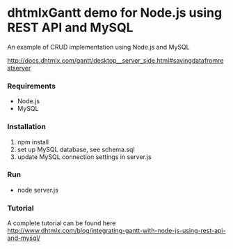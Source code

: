 dhtmlxGantt demo for Node.js using REST API and MySQL
========================

An example of CRUD implementation using Node.js and MySQL

http://docs.dhtmlx.com/gantt/desktop__server_side.html#savingdatafromrestserver

### Requirements

- Node.js
- MySQL

### Installation

1. npm install
2. set up MySQL database, see schema.sql
3. update MySQL connection settings in server.js

### Run

- node server.js

### Tutorial

A complete tutorial can be found here http://www.dhtmlx.com/blog/integrating-gantt-with-node-js-using-rest-api-and-mysql/

